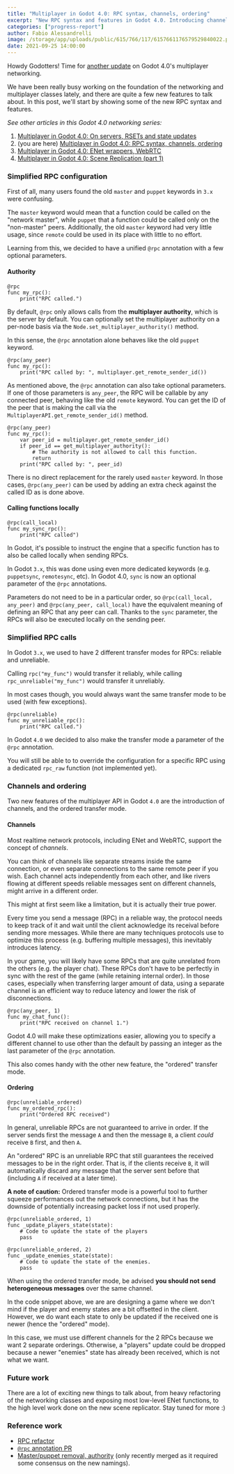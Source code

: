 ```yaml
---
title: "Multiplayer in Godot 4.0: RPC syntax, channels, ordering"
excerpt: "New RPC syntax and features in Godot 4.0. Introducing channels and ordered transfer mode."
categories: ["progress-report"]
author: Fabio Alessandrelli
image: /storage/app/uploads/public/615/766/117/6157661176579529840022.png
date: 2021-09-25 14:00:00
---
```


Howdy Godotters! Time for [another update](https://godotengine.org/article/multiplayer-changes-godot-4-0-report-1) on Godot 4.0's multiplayer networking.

We have been really busy working on the foundation of the networking and multiplayer classes lately, and there are quite a few new features to talk about. In this post, we'll start by showing some of the new RPC syntax and features.

*See other articles in this Godot 4.0 networking series:*

1. [Multiplayer in Godot 4.0: On servers, RSETs and state updates](https://godotengine.org/article/multiplayer-changes-godot-4-0-report-1)
2. (you are here) [Multiplayer in Godot 4.0: RPC syntax, channels, ordering](https://godotengine.org/article/multiplayer-changes-godot-4-0-report-2)
3. [Multiplayer in Godot 4.0: ENet wrappers, WebRTC](https://godotengine.org/article/multiplayer-changes-godot-4-0-report-3)
4. [Multiplayer in Godot 4.0: Scene Replication (part 1)](https://godotengine.org/article/multiplayer-changes-godot-4-0-report-4)

### Simplified RPC configuration

First of all, many users found the old `master` and `puppet` keywords in `3.x` were confusing.

The `master` keyword would mean that a function could be called on the "network master", while `puppet` that a function could be called only on the "non-master" peers. Additionally, the old `master` keyword had very little usage, since `remote` could be used in its place with little to no effort.

Learning from this, we decided to have a unified `@rpc` annotation with a few optional parameters.

#### Authority

```
@rpc
func my_rpc():
	print("RPC called.")
```

By default, `@rpc` only allows calls from the **multiplayer authority**, which is the server by default. You can optionally set the multiplayer authority on a per-node basis via the `Node.set_multiplayer_authority()` method.

In this sense, the `@rpc` annotation alone behaves like the old `puppet` keyword.

```
@rpc(any_peer)
func my_rpc():
	print("RPC called by: ", multiplayer.get_remote_sender_id())
```

As mentioned above, the `@rpc` annotation can also take optional parameters. If one of those parameters is `any_peer`, the RPC will be callable by any connected peer, behaving like the old `remote` keyword. You can get the ID of the peer that is making the call via the `MultiplayerAPI.get_remote_sender_id()` method.

```
@rpc(any_peer)
func my_rpc():
	var peer_id = multiplayer.get_remote_sender_id()
	if peer_id == get_multiplayer_authority():
		# The authority is not allowed to call this function.
		return
	print("RPC called by: ", peer_id)
```

There is no direct replacement for the rarely used `master` keyword. In those cases, `@rpc(any_peer)` can be used by adding an extra check against the called ID as is done above.

#### Calling functions locally

```
@rpc(call_local)
func my_sync_rpc():
	print("RPC called")
```

In Godot, it's possible to instruct the engine that a specific function has to also be called locally when sending RPCs.

In Godot `3.x`, this was done using even more dedicated keywords (e.g. `puppetsync`, `remotesync`, etc). In Godot 4.0, `sync` is now an optional parameter of the `@rpc` annotations.

Parameters do not need to be in a particular order, so `@rpc(call_local, any_peer)` and `@rpc(any_peer, call_local)` have the equivalent meaning of defining an RPC that any peer can call. Thanks to the `sync` parameter, the RPCs will also be executed locally on the sending peer.

### Simplified RPC calls

In Godot `3.x`, we used to have 2 different transfer modes for RPCs: reliable and unreliable.

Calling `rpc("my_func")` would transfer it reliably, while calling `rpc_unreliable("my_func")` would transfer it unreliably.

In most cases though, you would always want the same transfer mode to be used (with few exceptions).

```
@rpc(unreliable)
func my_unreliable_rpc():
	print("RPC called.")
```

In Godot `4.0` we decided to also make the transfer mode a parameter of the `@rpc` annotation.

You will still be able to to override the configuration for a specific RPC using a dedicated `rpc_raw` function (not implemented yet).

### Channels and ordering

Two new features of the multiplayer API in Godot `4.0` are the introduction of channels, and the ordered transfer mode.

#### Channels

Most realtime network protocols, including ENet and WebRTC, support the concept of *channels*.

You can think of channels like separate streams inside the same connection, or even separate connections to the same remote peer if you wish. Each channel acts independently from each other, and like rivers flowing at different speeds reliable messages sent on different channels, might arrive in a different order.

This might at first seem like a limitation, but it is actually their true power.

Every time you send a message (RPC) in a reliable way, the protocol needs to keep track of it and wait until the client acknowledge its receival before sending more messages. While there are many techniques protocols use to optimize this process (e.g. buffering multiple messages), this inevitably introduces latency.

In your game, you will likely have some RPCs that are quite unrelated from the others (e.g. the player chat). These RPCs don't have to be perfectly in sync with the rest of the game (while retaining internal order). In those cases, especially when transferring larger amount of data, using a separate channel is an efficient way to reduce latency and lower the risk of disconnections.

```
@rpc(any_peer, 1)
func my_chat_func():
	print("RPC received on channel 1.")
```

Godot 4.0 will make these optimizations easier, allowing you to specify a different channel to use other than the default by passing an integer as the last parameter of the `@rpc` annotation.

This also comes handy with the other new feature, the "ordered" transfer mode.

#### Ordering

```
@rpc(unreliable_ordered)
func my_ordered_rpc():
	print("Ordered RPC received")
```

In general, unreliable RPCs are not guaranteed to arrive in order. If the server sends first the message `A` and then the message `B`, a client *could* receive `B` first, and then `A`.

An "ordered" RPC is an unreliable RPC that still guarantees the received messages to be in the right order. That is, if the clients receive `B`, it will automatically discard any message that the server sent before that (including `A` if received at a later time).

**A note of caution:** Ordered transfer mode is a powerful tool to further squeeze performances out the network connections, but it has the downside of potentially increasing packet loss if not used properly.

```
@rpc(unreliable_ordered, 1)
func _update_players_state(state):
	# Code to update the state of the players
	pass

@rpc(unreliable_ordered, 2)
func _update_enemies_state(state):
	# Code to update the state of the enemies.
	pass
```

When using the ordered transfer mode, be advised **you should not send heterogeneous messages** over the same channel.

In the code snippet above, we are are designing a game where we don't mind if the player and enemy states are a bit offsetted in the client. However, we do want each state to only be updated if the received one is newer (hence the "ordered" mode).

In this case, we must use different channels for the 2 RPCs because we want 2 separate orderings. Otherwise, a "players" update could be dropped because a newer "enemies" state has already been received, which is not what we want.

### Future work

There are a lot of exciting new things to talk about, from heavy refactoring of the networking classes and exposing most low-level ENet functions, to the high level work done on the new scene replicator. Stay tuned for more :)

### Reference work

- [RPC refactor](https://github.com/godotengine/godot/pull/49221)
- [`@rpc` annotation PR](https://github.com/godotengine/godot/pull/49882)
- [Master/puppet removal, authority](https://github.com/godotengine/godot/pull/51481) (only recently merged as it required some consensus on the new namings).
